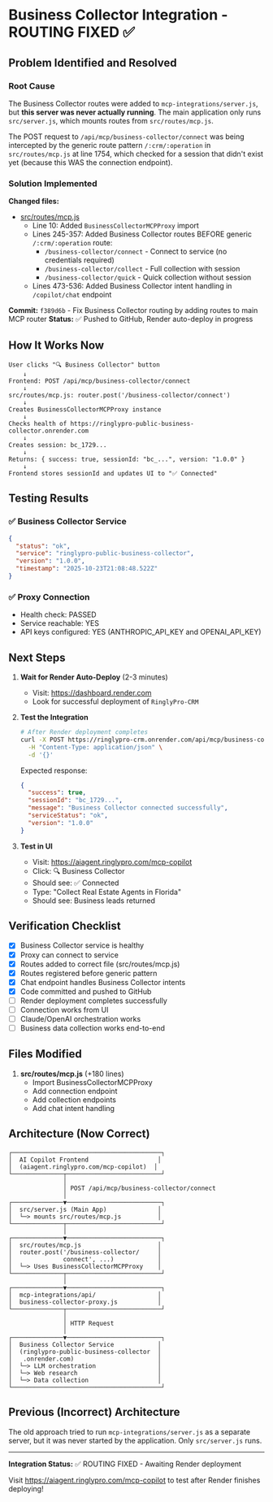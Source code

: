 # Business Collector Integration - ROUTING FIXED ✅

## Problem Identified and Resolved

### Root Cause
The Business Collector routes were added to `mcp-integrations/server.js`, but **this server was never actually running**. The main application only runs `src/server.js`, which mounts routes from `src/routes/mcp.js`.

The POST request to `/api/mcp/business-collector/connect` was being intercepted by the generic route pattern `/:crm/:operation` in `src/routes/mcp.js` at line 1754, which checked for a session that didn't exist yet (because this WAS the connection endpoint).

### Solution Implemented

**Changed files:**
- [src/routes/mcp.js](src/routes/mcp.js)
  - Line 10: Added `BusinessCollectorMCPProxy` import
  - Lines 245-357: Added Business Collector routes BEFORE generic `/:crm/:operation` route:
    - `/business-collector/connect` - Connect to service (no credentials required)
    - `/business-collector/collect` - Full collection with session
    - `/business-collector/quick` - Quick collection without session
  - Lines 473-536: Added Business Collector intent handling in `/copilot/chat` endpoint

**Commit:** `f389d6b` - Fix Business Collector routing by adding routes to main MCP router
**Status:** ✅ Pushed to GitHub, Render auto-deploy in progress

## How It Works Now

```
User clicks "🔍 Business Collector" button
    ↓
Frontend: POST /api/mcp/business-collector/connect
    ↓
src/routes/mcp.js: router.post('/business-collector/connect')
    ↓
Creates BusinessCollectorMCPProxy instance
    ↓
Checks health of https://ringlypro-public-business-collector.onrender.com
    ↓
Creates session: bc_1729...
    ↓
Returns: { success: true, sessionId: "bc_...", version: "1.0.0" }
    ↓
Frontend stores sessionId and updates UI to "✅ Connected"
```

## Testing Results

### ✅ Business Collector Service
```json
{
  "status": "ok",
  "service": "ringlypro-public-business-collector",
  "version": "1.0.0",
  "timestamp": "2025-10-23T21:08:48.522Z"
}
```

### ✅ Proxy Connection
- Health check: PASSED
- Service reachable: YES
- API keys configured: YES (ANTHROPIC_API_KEY and OPENAI_API_KEY)

## Next Steps

1. **Wait for Render Auto-Deploy** (2-3 minutes)
   - Visit: https://dashboard.render.com
   - Look for successful deployment of `RinglyPro-CRM`

2. **Test the Integration**
   ```bash
   # After Render deployment completes
   curl -X POST https://ringlypro-crm.onrender.com/api/mcp/business-collector/connect \
     -H "Content-Type: application/json" \
     -d '{}'
   ```

   Expected response:
   ```json
   {
     "success": true,
     "sessionId": "bc_1729...",
     "message": "Business Collector connected successfully",
     "serviceStatus": "ok",
     "version": "1.0.0"
   }
   ```

3. **Test in UI**
   - Visit: https://aiagent.ringlypro.com/mcp-copilot
   - Click: 🔍 Business Collector
   - Should see: ✅ Connected
   - Type: "Collect Real Estate Agents in Florida"
   - Should see: Business leads returned

## Verification Checklist

- [x] Business Collector service is healthy
- [x] Proxy can connect to service
- [x] Routes added to correct file (src/routes/mcp.js)
- [x] Routes registered before generic pattern
- [x] Chat endpoint handles Business Collector intents
- [x] Code committed and pushed to GitHub
- [ ] Render deployment completes successfully
- [ ] Connection works from UI
- [ ] Claude/OpenAI orchestration works
- [ ] Business data collection works end-to-end

## Files Modified

1. **src/routes/mcp.js** (+180 lines)
   - Import BusinessCollectorMCPProxy
   - Add connection endpoint
   - Add collection endpoints
   - Add chat intent handling

## Architecture (Now Correct)

```
┌─────────────────────────────────────────┐
│  AI Copilot Frontend                   │
│  (aiagent.ringlypro.com/mcp-copilot)  │
└──────────────┬──────────────────────────┘
               │
               │ POST /api/mcp/business-collector/connect
               │
┌──────────────▼──────────────────────────┐
│  src/server.js (Main App)              │
│  └─> mounts src/routes/mcp.js          │
└──────────────┬──────────────────────────┘
               │
┌──────────────▼──────────────────────────┐
│  src/routes/mcp.js                     │
│  router.post('/business-collector/     │
│              connect', ...)            │
│  └─> Uses BusinessCollectorMCPProxy    │
└──────────────┬──────────────────────────┘
               │
┌──────────────▼──────────────────────────┐
│  mcp-integrations/api/                 │
│  business-collector-proxy.js           │
└──────────────┬──────────────────────────┘
               │
               │ HTTP Request
               │
┌──────────────▼──────────────────────────┐
│  Business Collector Service            │
│  (ringlypro-public-business-collector  │
│   .onrender.com)                       │
│  └─> LLM orchestration                 │
│  └─> Web research                      │
│  └─> Data collection                   │
└─────────────────────────────────────────┘
```

## Previous (Incorrect) Architecture

The old approach tried to run `mcp-integrations/server.js` as a separate server, but it was never started by the application. Only `src/server.js` runs.

---

**Integration Status:** ✅ ROUTING FIXED - Awaiting Render deployment

Visit https://aiagent.ringlypro.com/mcp-copilot to test after Render finishes deploying!
